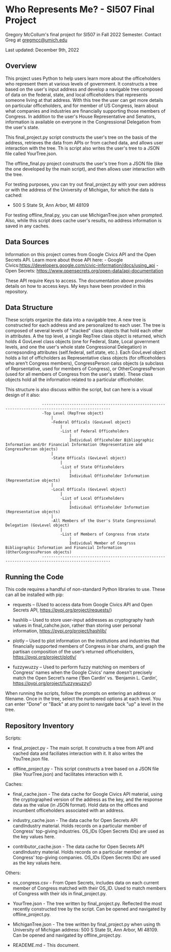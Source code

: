 
# Who Represents Me? - SI507 Final Project
Gregory McCollum's final project for SI507 in Fall 2022 Semester.
Contact Greg at gregmcc@umich.edu

Last updated: December 9th, 2022

## Overview

This project uses Python to help users learn more about the officeholders who represent them at various levels of government. It constructs a tree based on the user's input address and develop a navigable tree composed of data on the federal, state, and local officeholders that represents someone living at that address. With this tree the user can get more details on particular officeholders, and for member of US Congress, learn about what companies and industries are financially supporting those members of Congress. In addition to the user's House Representative and Senators, information is available on everyone in the Congressional Delegation from the user's state.

This final_project.py script constructs the user's tree on the basis of the address,  retrieves the data from APIs or from cached data, and allows user interaction with the tree. Th is script also writes the user's tree to a JSON file called YourTree.json.

The offline_final.py project constructs the user's tree from a JSON file (like the one developed by the main script), and then allows user interaction with the tree.

For testing purposes, you can try out final_project.py with your own address or with the address of the University of Michigan, for which the data is cached: 

 - 500 S State St, Ann Arbor, MI 48109

For testing offline_final.py, you can use MichiganTree.json when prompted. Also, while this script does cache user's results, no address information is saved in any caches.

## Data Sources

Information on this project comes from Google Civics API and the Open Secrets API. Learn more about those API here:
    - Google Civics:https://developers.google.com/civic-information/docs/using_api
    - Open Secrets: https://www.opensecrets.org/open-data/api-documentation

These API require Keys to access. The documentation above provides details on how to access keys. My keys have been provided in this repository.

## Data Structure

These scripts organize the data into a navigable tree. A new tree is constructed for each address and are personalized to each user. The tree is composed of several levels of "stacked" class objects that hold each other in attributes. A the top level, a single RepTree class object is returned, which holds 4 GovLevel class objects (one for Federal, State, Local government levels, and one the user's whole state Congressional Delegation) in correpsonding attributes (self.federal, self.state, etc.). Each GovLevel object holds a list of officholders as Representative class objects (for officeholders who aren't Congress members), CongressPerson calss objects (a subclass of Reprsentative, used for members of Congress), or OtherCongressPerson (used for all members of Congress from the user's state). These class objects hold all the information related to a particular officeholder.

 This structure is also discuss within the script, but can here is a visual design of it also:

                    ----------------------------------------------------------------------------------------------------
                    -Top Level (RepTree object)
                        |
                        -Federal Officals (GovLevel object)
                            |
                            -List of Federal Officeholders
                                |
                                Individual Officeholder Bibliographic Information and/Or Financial Information (Representative and CongressPerson objects)
                        |
                        -State Officals (GovLevel object)
                            |
                            -List of State Officeholders
                                |
                                Individual Officeholder Information (Representative objects)
                        |
                        -Local Officals (GovLevel object)
                            |
                            -List of Local Officeholders
                                |
                                Individual Officeholder Information (Representative objects)
                        |
                        -All Members of the User's State Congressional Delegation (GovLevel object)
                            |
                            -List of Members of Congress from state
                                |
                                Individual Member of Congrsss Bibliographic Information and Financial Information (OtherCongressPerson objects)
                    ----------------------------------------------------------------------------------------------------

## Running the Code

This code requires a handful of non-standard Python libraries to use. These can all be installed with pip:

- requests – (Used to access data from Google Civics API and Open Secrets API, https://pypi.org/project/requests/)

- hashlib – Used to store user-input addresses as cryptography hash values in final_cahche.json, rather than storing user personal information, https://pypi.org/project/hashlib/

- plotly – Used to plot information on the institutions and industries that financially supported members of Congress in bar charts, and graph the partisan composition of the user’s returned officeholders, https://pypi.org/project/plotly/

- fuzzywuzzy – Used to perform fuzzy matching on members of Congress’ names when the Google Civics’ name doesn’t precisely match the Open Secret’s name (‘Ben Cardin’ vs. ‘Benjamin L. Cardin’, https://pypi.org/project/fuzzywuzzy/)


When running the scripts, follow the prompts on entering an address or filename. Once in the tree, select the numbered options at each level. You can enter "Done" or "Back" at any point to navigate back "up" a level in the tree.

## Repository Inventory

Scripts:

- final_project.py - The main script. It constructs a tree from API and cached data and faciliates interaction with it. It also writes the YouTree.json file.

- offline_project.py - This script constructs a tree based on a JSON file (like YourTree.json) and facilitates interaction with it.

Caches:

- final_cache.json - The data cache for Google Civics API material, using the cryptographed version of the address as the key, and the response data as the value (in JSON format). Hold data on the offices and incumbent officeholders associated with an address.

- industry_cache.json - The data cache for Open Secrets API candIndustry material. Holds records on a particular member of Congress' top-giving industries. OS_IDs (Open Secrets IDs) are used as the key values here.

- contributor_cache.json - The data cache for Open Secrets API candIndustry material. Holds records on a particular member of Congress' top-giving companies. OS_IDs (Open Secrets IDs) are used as the key values here.

Others:

- os_congress.csv - From Open Secrets, includes data on each current member of Congress matched with their OS_ID. Used to match members of Congress with their ids in final_project.py.

- YourTree.json - The tree written by final_project.py. Reflected the most recently constructed tree by the script. Can be opened and navigated by offline_project.py.

- MichiganTree.json - The tree written by final_project.py when using th University of Michigan address: 500 S State St, Ann Arbor, MI 48109. Can be opened and navigated by offline_project.py.

- READEME.md - This document.

